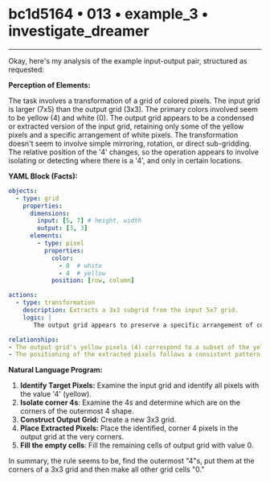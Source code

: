 # bc1d5164 • 013 • example_3 • investigate_dreamer

---
Okay, here's my analysis of the example input-output pair, structured as requested:

**Perception of Elements:**

The task involves a transformation of a grid of colored pixels. The input grid is larger (7x5) than the output grid (3x3). The primary colors involved seem to be yellow (4) and white (0). The output grid appears to be a condensed or extracted version of the input grid, retaining only some of the yellow pixels and a specific arrangement of white pixels. The transformation doesn't seem to involve simple mirroring, rotation, or direct sub-gridding. The relative position of the '4' changes, so the operation appears to involve isolating or detecting where there is a '4', and only in certain locations.

**YAML Block (Facts):**



```yaml
objects:
  - type: grid
    properties:
      dimensions:
        input: [5, 7] # height, width
        output: [3, 3]
      elements:
        - type: pixel
          properties:
            color:
              - 0  # white
              - 4  # yellow
            position: [row, column]

actions:
  - type: transformation
    description: Extracts a 3x3 subgrid from the input 5x7 grid.
    logic: |
       The output grid appears to preserve a specific arrangement of color '4' from the input grid.

relationships:
- The output grid's yellow pixels (4) correspond to a subset of the yellow pixels in the input grid but the locations have changed.
- The positioning of the extracted pixels follows a consistent pattern, possibly based on relative positions in the input.
```



**Natural Language Program:**

1.  **Identify Target Pixels:** Examine the input grid and identify all pixels with the value '4' (yellow).
2. **Isolate corner 4s**: Examine the 4s and determine which are on the corners of the outermost 4 shape.
3.  **Construct Output Grid:** Create a new 3x3 grid.
4.  **Place Extracted Pixels:** Place the identified, corner 4 pixels in the output grid at the very corners.
5. **Fill the empty cells**: Fill the remaining cells of output grid with value 0.

In summary, the rule seems to be, find the outermost "4"s, put them at the corners of a 3x3 grid and then make all other grid cells "0."

